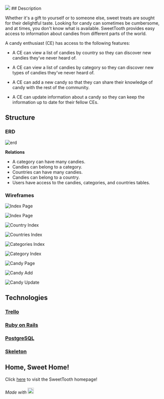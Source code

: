 <img src="https://trello-attachments.s3.amazonaws.com/556f9a7b5c6ff546cf2c5ad2/752x358/9afa945986bcac3018d43d99da338631/sweettooth-04.png" />
## Description

Whether it's a gift to yourself or to someone else, sweet treats are sought for their delightful taste. Looking for candy can sometimes be cumbersome, and at times, you don't know what is available. SweetTooth provides easy access to information about candies from different parts of the world.

A candy enthusiast (CE) has access to the following features:

+ A CE can view a list of candies by country so they can discover new candies they've never heard of.

+ A CE can view a list of candies by category so they can discover new types of candies they've never heard of.

+ A CE can add a new candy so that they can share their knowledge of candy with the rest of the community.

+ A CE can update information about a candy so they can keep the information up to date for their fellow CEs.

## Structure

### ERD

![erd](https://trello-attachments.s3.amazonaws.com/556e3985d1588cfc0ffd2ae8/795x572/5e87ed0d535aff69b0ea3b37611074b0/ERD.png)

**Relations**

+ A category can have many candies.
+ Candies can belong to a category.
+ Countries can have many candies.
+ Candies can belong to a country.
+ Users have access to the candies, categories, and countries tables.

### Wireframes

![Index Page](https://trello-attachments.s3.amazonaws.com/556f84c81a1fbbe889611a92/960x560/2d949c35dde23645a47d6e48b42f4f03/guest_index.png)

![Index Page](https://trello-attachments.s3.amazonaws.com/556f84c81a1fbbe889611a92/960x560/2d949c35dde23645a47d6e48b42f4f03/guest_index.png)

![Country Index](https://trello-attachments.s3.amazonaws.com/556f84c81a1fbbe889611a92/960x560/5cebf886167e9f631587c29a14555eed/candyland.png)

![Countries Index](https://trello-attachments.s3.amazonaws.com/556f84c81a1fbbe889611a92/960x560/98b1669829bb116ed1f1ec7bbb072194/candylands.png)

![Categories Index](https://trello-attachments.s3.amazonaws.com/556f84c81a1fbbe889611a92/960x560/df2f44c569b27971768cab2a988585ca/categories.png)

![Category Index](https://trello-attachments.s3.amazonaws.com/556f84c81a1fbbe889611a92/960x560/d613c8731c6db1c4c84b7e70ba5e384f/category.png)

![Candy Page](https://trello-attachments.s3.amazonaws.com/556f84c81a1fbbe889611a92/960x560/a31e6f8a551daf058dba0ad275c7243f/single_candy.png)

![Candy Add](https://trello-attachments.s3.amazonaws.com/556f84c81a1fbbe889611a92/960x560/b111a8b9091918772a22cf174813eba3/add_a_candy_form.png)

![Candy Update](https://trello-attachments.s3.amazonaws.com/556f84c81a1fbbe889611a92/960x560/45059323fd011060e2a34656346ada92/edit_the_candy_form.png)


## Technologies

### [Trello](https://trello.com/b/RNJoqV2Y/sweettooth)

### [Ruby on Rails](https://github.com/rails/rails "Ruby on Rails Github")

### [PostgreSQL](http://www.postgresql.org/ "PostgreSQL Homepage")

### [Skeleton](http://getskeleton.com/ "Skeleton Homepage")

## Home, Sweet Home!

Click [here](https://duckduckgo.com/?key=831f8865546b0011a3df07061eb38865ef82a5b286c12a8117d6cea84ed40d6b37eb308eb8219534bd6d5660fd05b8dd341ee04ed47adc36a67bde213d507037 "DuckDuckGo!") to visit the SweetTooth homepage!

###### Made with <img src="https://trello-attachments.s3.amazonaws.com/556f9a7b5c6ff546cf2c5ad2/800x600/3dcb37e093ee5257003d4738fff1fa82/sweettooth-02.png" height="20px" alt="candy love" />
